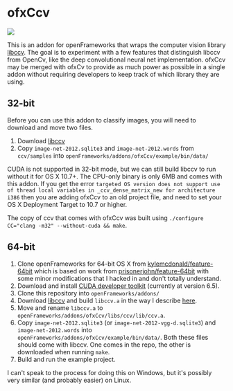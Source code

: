 # ofxCcv

![](https://farm8.staticflickr.com/7415/16250786748_f0e3984e19_o.png)

This is an addon for openFrameworks that wraps the computer vision library [libccv](libccv.org). The goal is to experiment with a few features that distinguish libccv from OpenCv, like the deep convolutional neural net implementation. ofxCcv may be merged with ofxCv to provide as much power as possible in a single addon without requiring developers to keep track of which library they are using.

## 32-bit

Before you can use this addon to classify images, you will need to download and move two files.

1. Download [libccv](http://libccv.org/)
2. Copy `image-net-2012.sqlite3` and `image-net-2012.words` from `ccv/samples` into `openFrameworks/addons/ofxCcv/example/bin/data/`

CUDA is not supported in 32-bit mode, but we can still build libccv to run without it for OS X 10.7+. The CPU-only binary is only 6MB and comes with this addon. If you get the error `targeted OS version does not support use of thread local variables in _ccv_dense_matrix_new for architecture i386` then you are adding ofxCcv to an old project file, and need to set your OS X Deployment Target to 10.7 or higher.

The copy of ccv that comes with ofxCcv was built using `./configure CC="clang -m32" --without-cuda && make`.

## 64-bit

1. Clone openFrameworks for 64-bit OS X from [kylemcdonald/feature-64bit](https://github.com/kylemcdonald/openFrameworks/tree/feature-64bit) which is based on work from [prisonerjohn/feature-64bit](https://github.com/prisonerjohn/openFrameworks/tree/feature-64bit) with some minor modifications that I hacked in and don't totally understand.
2. Download and install [CUDA developer toolkit](https://developer.nvidia.com/cuda-toolkit) (currently at version 6.5).
3. Clone this repository into `openFrameworks/addons/`
4. Download [libccv](http://libccv.org/) and build `libccv.a` in the way I describe [here](https://github.com/liuliu/ccv/issues/131#issue-56143724).
5. Move and rename `libccv.a` to `openFrameworks/addons/ofxCcv/libs/ccv/lib/ccv.a`.
6. Copy `image-net-2012.sqlite3` (or `image-net-2012-vgg-d.sqlite3`) and `image-net-2012.words` into `openFrameworks/addons/ofxCcv/example/bin/data/`. Both these files should come with libccv. One comes in the repo, the other is downloaded when running `make`.
7. Build and run the example project.

I can't speak to the process for doing this on Windows, but it's possibly very similar (and probably easier) on Linux.